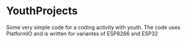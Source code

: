 # YouthProjects

Some very simple code for a coding activity with youth.  The code uses PlatformIO and is written for variantes of ESP8266 and ESP32 
